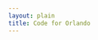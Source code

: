 ```yaml
---
layout: plain
title: Code for Orlando
---
```

<script type="text/javascript">


bugs_needing_help = new Array();
// when, bug url, repository name, conributors_url

poll_help_needed = function(repository_name, issues_url_description, contributors_url) {
  var issues_url, parse_help_needed_results, req;
  req = new XMLHttpRequest;
  issues_url = issues_url_description.replace("{/number}", "?labels=help%20wanted");
  parse_help_needed_results = (function(_this) {
    return function(req, repository_name, issues_url, contributors_url) {
      var bug, i, len, ref, results;
      if (req.responseText) {
        ref = JSON.Parse(req.responseText);
        results = [];
        for (i = 0, len = ref.length; i < len; i++) {
          bug = ref[i];
          console.log(bug.url);
          console.log(bug.title);
          results.push(console.log(bug.created_at));
        }
        return results;
      } else {
        return console.log("no response text for " + issues_url + " for " + repository_name);
      }
    };
  })(this)(req, repository_name, issues_url, contributors_url);
  req.addEventListener("load", parse_help_needed_results);
  req.open("GET", issues_url);
  return req.send();
};




{% for repository in site.github.public_repositories %}poll_help_needed('{{ repository.name | replace "{/number", "" }}', '{{ repository.issues_url }}', '{{ repository.contributors_url }}');
{% endfor %}
</script>
